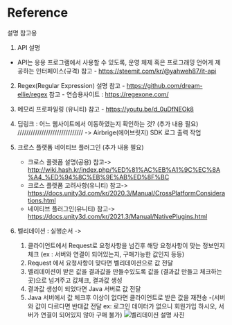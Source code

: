 # Reference
설명 참고용

1. API 설명
  - API는 응용 프로그램에서 사용할 수 있도록, 운영 체제 혹은 프로그래밍 언어게 제공하는 인터페이스(규격)
  참고 - https://steemit.com/kr/@yahweh87/it-api
  
 2. Regex(Regular Expression) 설명
  참고 - https://github.com/dream-ellie/regex
  참고 - 연습용사이트 : https://regexone.com/
  
 3. 메모리 프로파일링 (유니티)
  참고 - https://youtu.be/d_0uDfNEOk8
  
 4. 딥링크 : 어느 웹사이트에서 이동하였는지 확인하는 것? (추가 내용 필요) //////////////////////////////
	-> Airbrige(에어브릿지)  SDK 로그 출력 작업
  
 5. 크로스 플랫폼 네이티브 플러그인  (추가 내용 필요)
    - 크로스 플랫폼 설명(공용)
  참고-> http://wiki.hash.kr/index.php/%ED%81%AC%EB%A1%9C%EC%8A%A4_%ED%94%8C%EB%9E%AB%ED%8F%BC
    - 크로스 플랫폼 고려사항(유니티)
  참고-> https://docs.unity3d.com/kr/2020.3/Manual/CrossPlatformConsiderations.html
    - 네이티브 플러그인(유니티)
  참고-> https://docs.unity3d.com/kr/2021.3/Manual/NativePlugins.html
 
 6. 벨리데이션 : 
  실행순서 ->
    1. 클라이언트에서 Request로 요청사항을 넘긴후 해당 요청사항이 맞는 정보인지 체크 (ex : 서버와 연결이 되어있는지, 구매가능한 값인지 등등)
    2. Request 에서 요청사항이 맞다면 벨리데이션으로 값 전달
    3. 벨리데이션이 받은 값을 결과값을 만들수있도록 값을 (결과값 만들고 체크하는 곳)으로 넘겨주고 값체크, 결과값 생성
    4. 결과값 생성이 되었다면 Java 서버로 값 전달
    5. Java 서버에서 값 체크후 이상이 없다면 클라이언트로 받은 값을 재전송 
    	-(서버와 값이 다르다면 반대값 전달 ex: 로그인 데이터가 없으니 회원가입 하시오, 서버가 연결이 되어있지 않아 구매 불가)
    ![벨리데이션 설명 사진](https://user-images.githubusercontent.com/98305534/172546917-0beb5980-43ce-46db-94c4-d04ebda2fefc.png)

  
